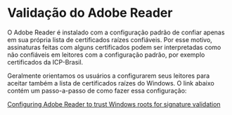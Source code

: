﻿# Validação do Adobe Reader

O Adobe Reader é instalado com a configuração padrão de confiar apenas em sua própria lista de certificados raízes
confiáveis. Por esse motivo, assinaturas feitas com alguns certificados podem ser interpretadas como não confiáveis em
leitores com a configuração padrão, por exemplo certificados da ICP-Brasil.

Geralmente orientamos os usuários a configurarem seus leitores para aceitar também a lista de certificados raízes do
Windows. O link abaixo contém um passo-a-passo de como fazer essa configuração:

[Configuring Adobe Reader to trust Windows roots for signature validation](http://pki.lacunasoftware.com/Guides/configuring-windows-roots-on-adobe-reader/)
